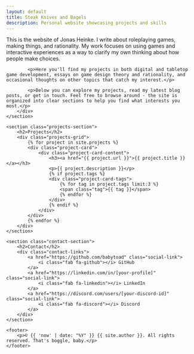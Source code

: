 ```yaml
---
layout: default
title: Steak Knives and Bagels
description: Personal website showcasing projects and skills
---
```


<div class="main-content">
    <section class="intro-section">
        <div class="container">
            <p>This is the website of Jonas Heinke. I write about roleplaying games, making things, and rationality. My work focuses on using games and interactive experiences as a way to clarify my own thinking about how people make choices.</p>
            
            <p>Here you'll find my projects in both digital and tabletop game development, essays on game design theory and rationality, and occasional thoughts on other topics that catch my interest.</p>
            
            <p>Below you can explore my projects, read my latest blog posts, or get in touch. Feel free to browse around - the site is organized into clear sections to help you find what interests you most.</p>
        </div>
    </section>
    
    <section class="projects-section">
        <h2>Projects</h2>
        <div class="projects-grid">
            {% for project in site.projects %}
            <div class="project-card">
                <div class="project-card-content">
                    <h3><a href="{{ project.url }}">{{ project.title }}</a></h3>
                    <p>{{ project.description }}</p>
                    {% if project.tags %}
                    <div class="project-card-tags">
                        {% for tag in project.tags limit:3 %}
                        <span class="tag">{{ tag }}</span>
                        {% endfor %}
                    </div>
                    {% endif %}
                </div>
            </div>
            {% endfor %}
        </div>
    </section>

    <section class="contact-section">
        <h2>Contact</h2>
        <div class="contact-links">
            <a href="https://github.com/babytoad" class="social-link">
                <i class="fab fa-github"></i> GitHub
            </a>
            <a href="https://linkedin.com/in/[your-profile]" class="social-link">
                <i class="fab fa-linkedin"></i> LinkedIn
            </a>
            <a href="https://discord.com/users/[your-discord-id]" class="social-link">
                <i class="fab fa-discord"></i> Discord
            </a>
        </div>
    </section>

    <footer>
        <p>© {{ 'now' | date: "%Y" }} {{ site.author }}. All rights reserved. That's boggle, baby.</p>
    </footer>
</div> 